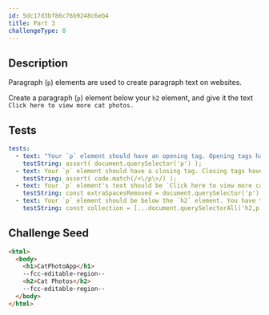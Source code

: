```yaml
---
id: 5dc17d3bf86c76b9248c6eb4
title: Part 3
challengeType: 0
---
```


## Description

<section id='description'>

Paragraph (`p`) elements are used to create paragraph text on websites.

Create a paragraph (`p`) element below your `h2` element, and give it the text `Click here to view more cat photos.`

</section>

## Tests

<section id='tests'>

```yml
tests:
  - text: "Your `p` element should have an opening tag. Opening tags have the following syntax: `<elementName>`."
    testString: assert( document.querySelector('p') );
  - text: Your `p` element should have a closing tag. Closing tags have a `/` just after the `<` character.
    testString: assert( code.match(/<\/p\>/) );
  - text: Your `p` element's text should be `Click here to view more cat photos.` You have either omitted the text or have a typo.
    testString: const extraSpacesRemoved = document.querySelector('p').innerText.replace(/\s+/g, ' '); assert( extraSpacesRemoved.match(/click here to view more cat photos\.?$/i) );
  - text: Your `p` element should be below the `h2` element. You have them in the wrong order.
    testString: const collection = [...document.querySelectorAll('h2,p')].map(node => node.nodeName); assert( collection.indexOf('H2') < collection.indexOf('P') );

```

</section>

## Challenge Seed

<section id='challengeSeed'>

<div id='html-seed'>

```html
<html>
  <body>
    <h1>CatPhotoApp</h1>
    --fcc-editable-region--
    <h2>Cat Photos</h2>
    --fcc-editable-region--
  </body>
</html>
```

</div>

</section>
